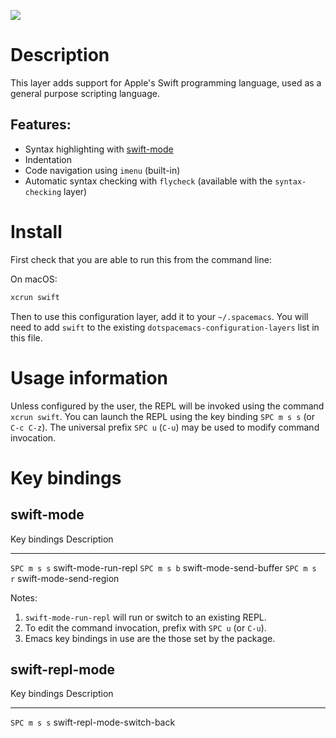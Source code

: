 ![](img/swift.png)

Description
===========

This layer adds support for Apple\'s Swift programming language, used as
a general purpose scripting language.

Features:
---------

-   Syntax highlighting with
    [swift-mode](https://github.com/swift-emacs/swift-mode)
-   Indentation
-   Code navigation using `imenu` (built-in)
-   Automatic syntax checking with `flycheck` (available with the
    `syntax-checking` layer)

Install
=======

First check that you are able to run this from the command line:

On macOS:

``` {.bash org-language="sh"}
xcrun swift
```

Then to use this configuration layer, add it to your `~/.spacemacs`. You
will need to add `swift` to the existing
`dotspacemacs-configuration-layers` list in this file.

Usage information
=================

Unless configured by the user, the REPL will be invoked using the
command `xcrun
swift`. You can launch the REPL using the key binding `SPC m s s` (or
`C-c C-z`). The universal prefix `SPC u` (`C-u`) may be used to modify
command invocation.

Key bindings
============

swift-mode
----------

  Key bindings   Description
  -------------- ------------------------
  `SPC m s s`    swift-mode-run-repl
  `SPC m s b`    swift-mode-send-buffer
  `SPC m s r`    swift-mode-send-region

Notes:

1.  `swift-mode-run-repl` will run or switch to an existing REPL.
2.  To edit the command invocation, prefix with `SPC u` (or `C-u`).
3.  Emacs key bindings in use are the those set by the package.

swift-repl-mode
---------------

  Key bindings   Description
  -------------- -----------------------------
  `SPC m s s`    swift-repl-mode-switch-back
